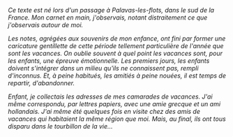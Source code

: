 *Ce texte est né lors d'un passage à Palavas-les-flots, dans le sud de la France. Mon carnet en main, j'observais, notant distraitement ce que j'observais autour de moi.*

*Les notes, agrégées aux souvenirs de mon enfance, ont fini par former une caricature gentillette de cette période tellement particulière de l'année que sont les vacances. On oublie souvent à quel point les vacances sont, pour les enfants, une épreuve émotionnelle. Les premiers jours, les enfants doivent s'intégrer dans un milieu qu'ils ne connaissent pas, rempli d'inconnus. Et, à peine habitués, les amitiés à peine nouées, il est temps de repartir, d'abandonner.*

*Enfant, je collectais les adresses de mes camarades de vacances. J'ai même correspondu, par lettres papiers, avec une amie grecque et un ami hollandais. J'ai même été quelques fois en visite chez des amis de vacances qui habitaient la même région que moi. Mais, au final, ils ont tous disparu dans le tourbillon de la vie…*
